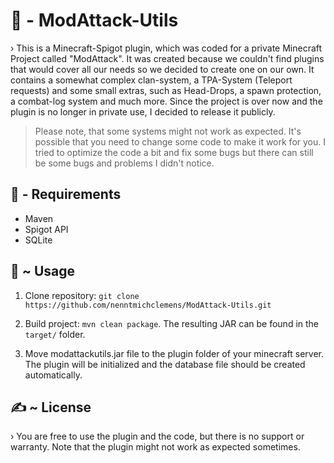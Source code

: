 # 🔧 - ModAttack-Utils
› This is a Minecraft-Spigot plugin, which was coded for a private Minecraft Project called "ModAttack". It was created because we couldn't find plugins that would cover all our needs so we decided to create one on our own. It contains a somewhat complex clan-system, a TPA-System (Teleport requests) and some small extras, such as Head-Drops, a spawn protection, a combat-log system and much more. Since the project is over now and the plugin is no longer in private use, I decided to release it publicly. 

> Please note, that some systems might not work as expected. It's possible that you need to change some code to make it work for you. I tried to optimize the code a bit and fix some bugs but there can still be some bugs and problems I didn't notice.

## 🔗 - Requirements 
- Maven
- Spigot API
- SQLite

## 🔨 ~ Usage
1. Clone repository: ```
   git clone https://github.com/nenntmichclemens/ModAttack-Utils.git ```

2. Build project: ```mvn clean package```. The resulting JAR can be found in the `target/` folder.

3. Move modattackutils.jar file to the plugin folder of your minecraft server. The plugin will be initialized and the database file should be created automatically. 

## ✍️ ~ License
› You are free to use the plugin and the code, but there is no support or warranty. Note that the plugin might not work as expected sometimes.
